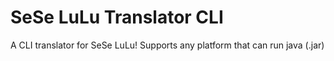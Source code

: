# SeSe LuLu Translator CLI

A CLI translator for SeSe LuLu! Supports any platform that can run java (.jar)
